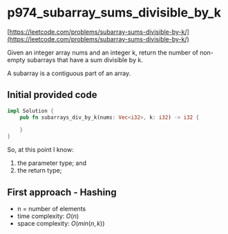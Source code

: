 # p974_subarray_sums_divisible_by_k
[https://leetcode.com/problems/subarray-sums-divisible-by-k/](https://leetcode.com/problems/subarray-sums-divisible-by-k/)

Given an integer array nums and an integer k, return the number of non-empty subarrays that have a sum divisible by k.

A subarray is a contiguous part of an array.

## Initial provided code
```Rust
impl Solution {
    pub fn subarrays_div_by_k(nums: Vec<i32>, k: i32) -> i32 {
        
    }
}
```

So, at this point I know:
1. the parameter type; and
2. the return type;

## First approach - Hashing

- n = number of elements
- time complexity: $O(n)$
- space complexity: $O(min(n, k))$